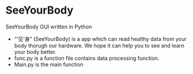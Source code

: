 # SeeYourBody
  SeeYourBody GUI written in Python
- “‘见’身” (SeeYourBody) is a app which can read healthy data from your body thorugh our hardware. We hope it can help you to see and learn your body better. 
- func.py is a function file contains data processing function.
- Main.py is the main function
